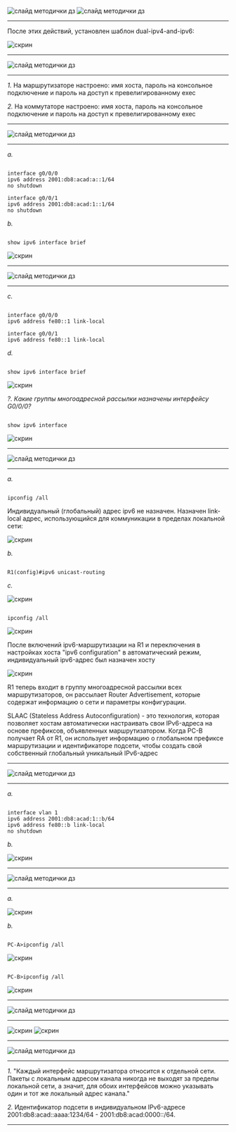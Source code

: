 ![слайд методички дз](images/task/01.png)
![слайд методички дз](images/task/02.png)

---

После этих действий, установлен шаблон dual-ipv4-and-ipv6:

![скрин](images/reports/1.png)

---

![слайд методички дз](images/task/03.png)

---

*1.* На маршрутизаторе настроено: имя хоста, пароль на консольное подключение и пароль на доступ к превелигированному exec

*2.* На коммутаторе настроено: имя хоста, пароль на консольное подключение и пароль на доступ к превелигированному exec

---

![слайд методички дз](images/task/04.png)

---

*a.*

```

interface g0/0/0
ipv6 address 2001:db8:acad:a::1/64
no shutdown

interface g0/0/1
ipv6 address 2001:db8:acad:1::1/64
no shutdown

```

*b.* 

```

show ipv6 interface brief

```

![скрин](images/reports/2.png)

---

![слайд методички дз](images/task/05.png)

---

*c.*

```

interface g0/0/0
ipv6 address fe80::1 link-local

interface g0/0/1
ipv6 address fe80::1 link-local

```

*d.* 

```

show ipv6 interface brief

```

![скрин](images/reports/3.png)

*?. Какие группы многоадресной рассылки назначены интерфейсу G0/0/0?* 

```

show ipv6 interface

```

![скрин](images/reports/4.png)

---

![слайд методички дз](images/task/06.png)

---

*a.*

```

ipconfig /all

```

Индивидуальный (глобальный) адрес ipv6 не назначен. Назначен link-local адрес, использующийся для коммуникации в пределах локальной сети:

![скрин](images/reports/5.png)

*b.* 

```

R1(config)#ipv6 unicast-routing

```

*c.*

![скрин](images/reports/6.png)

```

ipconfig /all

```

![скрин](images/reports/7.png)

После включений ipv6-маршрутизации на R1 и переключения в настройках хоста "ipv6 configuration" в автоматический режим, индивидуальный ipv6-адрес был назначен хосту

![скрин](images/reports/8.png)

R1 теперь входит в группу многоадресной рассылки всех маршрутизаторов, он рассылает Router Advertisement, которые содержат информацию о сети и параметры конфигурации.

SLAAC (Stateless Address Autoconfiguration) - это технология, которая позволяет хостам  автоматически настраивать свои IPv6-адреса на основе префиксов, объявленных маршрутизатором. Когда PC-B получает RA от R1, он использует информацию о глобальном префиксе маршрутизации и идентификаторе подсети, чтобы создать свой собственный глобальный уникальный IPv6-адрес

---

![слайд методички дз](images/task/07.png)

---

*a.*

```

interface vlan 1
ipv6 address 2001:db8:acad:1::b/64
ipv6 address fe80::b link-local
no shutdown

```

*b.*

![скрин](images/reports/9.png)

---

![слайд методички дз](images/task/08.png)

---

*a.*

![скрин](images/reports/10.png)

*b.*

```

PC-A>ipconfig /all

```

![скрин](images/reports/11.png)

```

PC-B>ipconfig /all

```

![скрин](images/reports/12.png)

---

![слайд методички дз](images/task/09.png)

---

![скрин](images/reports/13.png)
![скрин](images/reports/14.png)

---

![слайд методички дз](images/task/10.png)

---

*1.* "Каждый интерфейс маршрутизатора относится к отдельной сети. Пакеты с локальным адресом канала никогда не выходят за пределы локальной сети, а значит, для обоих интерфейсов можно указывать один и тот же локальный адрес канала."

*2.* Идентификатор подсети в индивидуальном IPv6-адресе 2001:db8:acad::aaaa:1234/64 - 2001:db8:acad:0000::/64.

---
